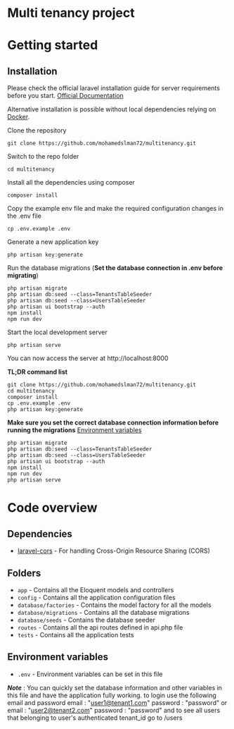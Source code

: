 # Multi tenancy project



# Getting started

## Installation

Please check the official laravel installation guide for server requirements before you start. [Official Documentation](https://laravel.com/docs/5.4/installation#installation)

Alternative installation is possible without local dependencies relying on [Docker](#docker). 

Clone the repository

    git clone https://github.com/mohamedslman72/multitenancy.git

Switch to the repo folder

    cd multitenancy

Install all the dependencies using composer

    composer install

Copy the example env file and make the required configuration changes in the .env file

    cp .env.example .env

Generate a new application key

    php artisan key:generate


Run the database migrations (**Set the database connection in .env before migrating**)
    

    php artisan migrate
    php artisan db:seed --class=TenantsTableSeeder
    php artisan db:seed --class=UsersTableSeeder
    php artisan ui bootstrap --auth
    npm install
    npm run dev

Start the local development server

    php artisan serve

You can now access the server at http://localhost:8000

**TL;DR command list**

    git clone https://github.com/mohamedslman72/multitenancy.git
    cd multitenancy
    composer install
    cp .env.example .env
    php artisan key:generate

    
**Make sure you set the correct database connection information before running the migrations** [Environment variables](#environment-variables)

  
    php artisan migrate
    php artisan db:seed --class=TenantsTableSeeder
    php artisan db:seed --class=UsersTableSeeder
    php artisan ui bootstrap --auth
    npm install
    npm run dev
    php artisan serve


    



# Code overview

## Dependencies

- [laravel-cors](https://github.com/barryvdh/laravel-cors) - For handling Cross-Origin Resource Sharing (CORS)

## Folders

- `app` - Contains all the Eloquent models and controllers 
- `config` - Contains all the application configuration files
- `database/factories` - Contains the model factory for all the models
- `database/migrations` - Contains all the database migrations
- `database/seeds` - Contains the database seeder
- `routes` - Contains all the api routes defined in api.php file
- `tests` - Contains all the application tests

## Environment variables

- `.env` - Environment variables can be set in this file

***Note*** : You can quickly set the database information and other variables in this file and have the application fully working.
to login use the following email and password
     email : "user1@tenant1.com"
     password : "password"
   or
    email : "user2@tenant2.com"
    password : "password"
and to see all users that belonging to user's authenticated tenant_id go to /users

